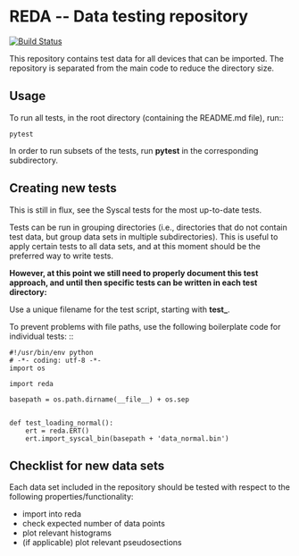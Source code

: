 # REDA -- Data testing repository

[![Build Status](http://g4.geo.uni-bonn.de:8080/buildStatus/icon?job=reda_testing)](http://g4.geo.uni-bonn.de:8080/job/reda_testing)

This repository contains test data for all devices that can be imported. The
repository is separated from the main code to reduce the directory size.

## Usage

To run all tests, in the root directory (containing the README.md file), run::

	pytest

In order to run subsets of the tests, run **pytest** in the corresponding
subdirectory.

## Creating new tests

This is still in flux, see the Syscal tests for the most up-to-date tests.

Tests can be run in grouping directories (i.e., directories that do not contain
test data, but group data sets in multiple subdirectories). This is useful to
apply certain tests to all data sets, and at this moment should be the
preferred way to write tests.

**However, at this point we still need to properly document this test approach,
and until then specific tests can be written in each test directory:**

Use a unique filename for the test script, starting with **test_**.

To prevent problems with file paths, use the following boilerplate code for
individual tests: ::

	#!/usr/bin/env python
	# -*- coding: utf-8 -*-
	import os

	import reda

	basepath = os.path.dirname(__file__) + os.sep


	def test_loading_normal():
		ert = reda.ERT()
		ert.import_syscal_bin(basepath + 'data_normal.bin')

## Checklist for new data sets

Each data set included in the repository should be tested with respect to the
following properties/functionality:

* import into reda
* check expected number of data points
* plot relevant histograms
* (if applicable) plot relevant pseudosections


